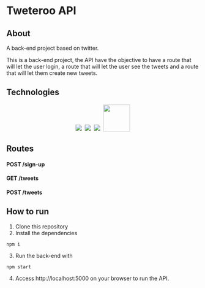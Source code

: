 # Tweteroo API

## About

A back-end project based on twitter.

This is a back-end project, the API have the objective to have a route that will let the user login, a route that will let the user see the tweets and a route that will let them create new tweets.

## Technologies
<p align='center'>
<img style='margin: 2px;' src='https://img.shields.io/badge/Node.js-43853D?style=for-the-badge&logo=node.js&logoColor=white'/>
<img style='margin: 2px;' src='https://img.shields.io/badge/JavaScript-F7DF1E?style=for-the-badge&logo=javascript&logoColor=black'/>
<img style='margin: 2px;' src='https://img.shields.io/badge/express.js-%23404d59.svg?style=for-the-badge&logo=express&logoColor=%2361DAFB'/>
<img style='margin: 2px; width:70px' src='https://img.shields.io/badge/NPM-%23CB3837.svg?style=for-the-badge&logo=npm&logoColor=white/'>
</p>

## Routes

#### <span style='font-weight:bold;'>POST</span> /sign-up

#### <span style='font-weight:bold;'>GET</span> /tweets

#### <span style='font-weight:bold;'>POST</span> /tweets

## How to run

1. Clone this repository
2. Install the dependencies
```
npm i
```
3. Run the back-end with
```
npm start
```
4. Access http://localhost:5000 on your browser to run the API.